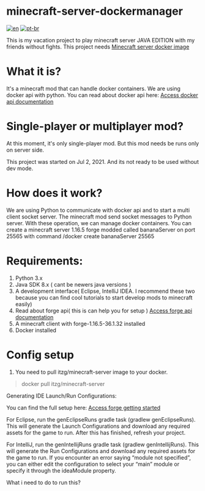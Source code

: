 # minecraft-server-dockermanager
[![en](https://img.shields.io/badge/lang-en-red.svg)](https://github.com/brutalzinn/minecraft-server-dockermanager/blob/master/README.md)
[![pt-br](https://img.shields.io/badge/lang-pt--br-green.svg)](https://github.com/brutalzinn/minecraft-server-dockermanager/blob/master/README.pt.md)

This is my vacation project to play minecraft server JAVA EDITION with my friends without fights.
This project needs [Minecraft server docker image](https://github.com/itzg/docker-minecraft-server)
# What it is?

It's a minecraft mod that can handle docker containers. We are using docker api with python. You can read about docker api here: [Access docker api documentation](https://docs.docker.com/engine/api/sdk/)

# Single-player or multiplayer mod?

At this moment, it's only single-player mod. But this mod needs be runs only on server side.

This project was started on Jul 2, 2021. And its not ready to be used without dev mode.

# How does it work?

We are using Python to communicate with docker api and to start a multi client socket server. The minecraft mod send socket messages to Python server.
With these operation, we can manage docker containers. You can create a minecraft server 1.16.5 forge modded called bananaServer on port 25565
with command /docker create bananaServer 25565

# Requirements:

1. Python 3.x
2. Java SDK 8.x ( cant be newers java versions )
3. A development interface( Eclipse, IntelliJ IDEA. I recommend these two because you can find cool tutorials to start develop mods to minecraft easily)
4. Read about forge api( this is can help you for setup )  [Access forge api documentation](https://mcforge.readthedocs.io/en/latest/gettingstarted/#building-and-testing-your-mod)
5. A minecraft client with forge-1.16.5-36.1.32 installed
6. Docker installed

# Config setup

1. You need to pull itzg/minecraft-server image to your docker.
> docker pull itzg/minecraft-server

Generating IDE Launch/Run Configurations:

You can find the full setup here: [Access forge getting started](https://mcforge.readthedocs.io/en/latest/gettingstarted/#building-and-testing-your-mod)

For Eclipse, run the genEclipseRuns gradle task (gradlew genEclipseRuns). This will generate the Launch Configurations and download any required assets for the game to run. After this has finished, refresh your project.

For IntelliJ, run the genIntellijRuns gradle task (gradlew genIntellijRuns). This will generate the Run Configurations and download any required assets for the game to run. If you encounter an error saying “module not specified”, you can either edit the configuration to select your “main” module or specify it through the ideaModule property.


What i need to do to run this?